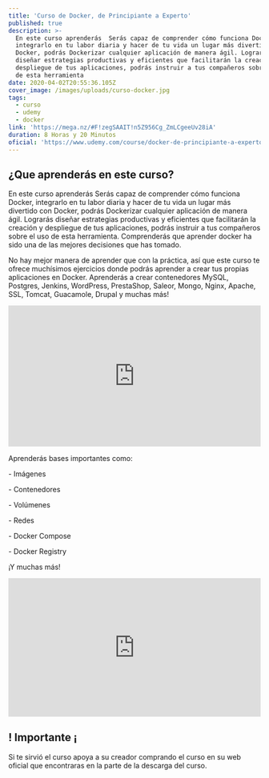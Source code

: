 ```yaml
---
title: 'Curso de Docker, de Principiante a Experto'
published: true
description: >-
  En este curso aprenderás  Serás capaz de comprender cómo funciona Docker,
  integrarlo en tu labor diaria y hacer de tu vida un lugar más divertido con
  Docker, podrás Dockerizar cualquier aplicación de manera ágil. Lograrás
  diseñar estrategias productivas y eficientes que facilitarán la creación y
  despliegue de tus aplicaciones, podrás instruir a tus compañeros sobre el uso
  de esta herramienta
date: 2020-04-02T20:55:36.105Z
cover_image: /images/uploads/curso-docker.jpg
tags:
  - curso
  - udemy
  - docker
link: 'https://mega.nz/#F!zegSAAIT!n5Z956Cg_ZmLCgeeUv28iA'
duration: 8 Horas y 20 Minutos
oficial: 'https://www.udemy.com/course/docker-de-principiante-a-experto/'
---
```

## ¿Que aprenderás en este curso?

En este curso aprenderás  Serás capaz de comprender cómo funciona Docker, integrarlo en tu labor diaria y hacer de tu vida un lugar más divertido con Docker, podrás Dockerizar cualquier aplicación de manera ágil. Lograrás diseñar estrategias productivas y eficientes que facilitarán la creación y despliegue de tus aplicaciones, podrás instruir a tus compañeros sobre el uso de esta herramienta. Comprenderás que aprender docker ha sido una de las mejores decisiones que has tomado.

No hay mejor manera de aprender que con la práctica, así que este curso te ofrece muchísimos ejercicios donde podrás aprender a crear tus propias aplicaciones en Docker. Aprenderás a crear contenedores MySQL, Postgres, Jenkins, WordPress, PrestaShop, Saleor, Mongo, Nginx, Apache, SSL, Tomcat, Guacamole, Drupal y muchas más!

<div style="width:100%;height:0;padding-bottom:56%;position:relative;"><iframe src="https://giphy.com/embed/6AFldi5xJQYIo" width="100%" height="100%" style="position:absolute" frameBorder="0" class="giphy-embed" allowFullScreen></iframe></div>

Aprenderás bases importantes como:

\- Imágenes

\- Contenedores

\- Volúmenes

\- Redes

\- Docker Compose

\- Docker Registry

¡Y muchas más!

<div style="width:100%;height:0;padding-bottom:55%;position:relative;"><iframe src="https://giphy.com/embed/IPbS5R4fSUl5S" width="100%" height="100%" style="position:absolute" frameBorder="0" class="giphy-embed" allowFullScreen></iframe></div>

## ! Importante ¡

Si te sirvió el curso apoya a su creador comprando el curso en su web oficial que encontraras en la parte de la descarga del curso.